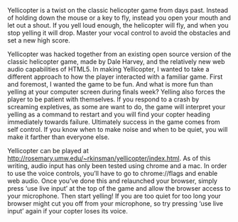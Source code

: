 Yellicopter is a twist on the classic helicopter game from days past. Instead of holding down the mouse or a key to fly, instead you open your mouth and let out a shout. If you yell loud enough, the helicopter will fly, and when you stop yelling it will drop. Master your vocal control to avoid the obstacles and set a new high score.

Yellicopter was hacked together from an existing open source version of the classic helicopter game, made by Dale Harvey, and the relatively new web audio capabilities of HTML5. In making Yellicopter, I wanted to take a different approach to how the player interacted with a familiar game. First and foremost, I wanted the game to be fun. And what is more fun than yelling at your computer screen during finals week? Yelling also forces the player to be patient with themselves. If you respond to a crash by screaming expletives, as some are want to do, the game will interpret your yelling as a command to restart and you will find your copter heading immediately towards failure. Ultimately success in the game comes from self control. If you know when to make noise and when to be quiet, you will make it farther than everyone else. 

Yellicopter can be played at http://rosemary.umw.edu/~rkinsman/yellicopter/index.html. As of this writing, audio input has only been tested using chrome and a mac. In order to use the voice controls, you’ll have to go to chrome://flags and enable web audio. Once you’ve done this and relaunched your browser, simply press ‘use live input’ at the top of the game and allow the browser access to your microphone. Then start yelling! If you are too quiet for too long your browser might cut you off from your microphone, so try pressing ‘use live input’ again if your copter loses its voice.
